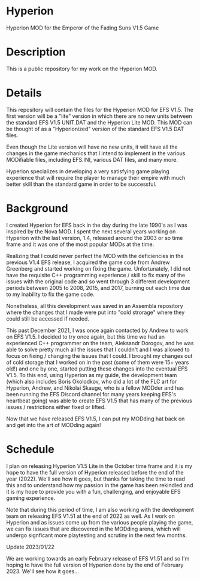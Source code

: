 # Hyperion
Hyperion MOD for the Emperor of the Fading Suns V1.5 Game

# Description
This is a public repository for my work on the Hyperion MOD.

# Details
This repository will contain the files for the Hyperion MOD for EFS V1.5. The first version will be a "lite" version in which there are no new units between the standard EFS V1.5 UNIT.DAT and the Hyperion Lite MOD. This MOD can be thought of as a "Hyperionized" version of the standard EFS V1.5 DAT files.

Even though the Lite version will have no new units, it will have all the changes in the game mechanics that I intend to implement in the various MODifiable files, including EFS.INI, various DAT files, and many more.

Hyperion specializes in developing a very satisfying game playing experience that will require the player to manage their empire with much better skill than the standard game in order to be successful.

# Background
I created Hyperion for EFS back in the day during the late 1990's as I was inspired by the Nova MOD. I spent the next several years working on Hyperion with the last version, 1.4, released around the 2003 or so time frame and it was one of the most popular MODs at the time.

Realizing that I could never perfect the MOD with the deficiencies in the previous V1.4 EFS release, I acquired the game code from Andrew Greenberg and started working on fixing the game. Unfortunately, I did not have the requisite C++ programming experience / skill to fix many of the issues with the original code and so went through 3 different development periods between 2005 to 2008, 2015, and 2017, burning out each time due to my inability to fix the game code.

Nonetheless, all this development was saved in an Assembla repository where the changes that I made were put into "cold strorage" where they could still be accessed if needed.

This past December 2021, I was once again contacted by Andrew to work on EFS V1.5. I decided to try once again, but this time we had an experienced C++ programmer on the team, Aleksandr Dorogov, and he was able to solve pretty much all the issues that I couldn't and I was allowed to focus on fixing / changing the issues that I could. I brought my changes out of cold storage that I worked on in the past (some of them were 15+ years old!) and one by one, started putting these changes into the eventual EFS V1.5. To this end, using Hyperion as my guide, the development team (which also includes Boris Okolodkov, who did a lot of the FLC art for Hyperion, Andrew, and Nikolai Skauge, who is a fellow MODder and has been running the EFS Discord channel for many years keeping EFS's heartbeat going) was able to create EFS V1.5 that has many of the previous issues / restrictions either fixed or lifted.

Now that we have released EFS V1.5, I can put my MODding hat back on and get into the art of MODding again!

# Schedule
I plan on releasing Hyperion V1.5 Lite in the October time frame and it is my hope to have the full version of Hyperion released before the end of the year (2022). We'll see how it goes, but thanks for taking the time to read this and to understand how my passion in the game has been rekindled and it is my hope to provide you with a fun, challenging, and enjoyable EFS gaming experience.

Note that during this period of time, I am also working with the development team on releasing EFS V1.51 at the end of 2022 as well. As I work on Hyperion and as issues come up from the various people playing the game, we can fix issues that are discovered in the MODding arena, which will undergo signficant more playtesting and scrutiny in the next few months.

Update 2023/01/22

We are working towards an early February release of EFS V1.51 and so I'm hoping to have the full version of Hyperion done by the end of February 2023. We'll see how it goes...
